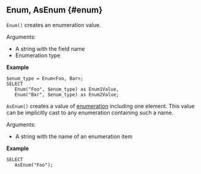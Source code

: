 ## Enum, AsEnum {#enum}

`Enum()` creates an enumeration value.

Arguments:

* A string with the field name
* Enumeration type

**Example**

```yql
$enum_type = Enum<Foo, Bar>;
SELECT
   Enum("Foo", $enum_type) as Enum1Value,
   Enum("Bar", $enum_type) as Enum2Value;
```

`AsEnum()` creates a value of [enumeration](../../../types/containers.md) including one element. This value can be implicitly cast to any enumeration containing such a name.

Arguments:

* A string with the name of an enumeration item

**Example**

```yql
SELECT
   AsEnum("Foo");
```

